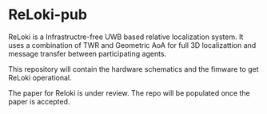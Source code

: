 # ReLoki-pub

ReLoki  is a Infrastructre-free UWB based relative localization system. It uses a combination of TWR and Geometric AoA for full 3D localizattion and message transfer between participating agents. 

This repository will contain the hardware schematics and the fimware to get ReLoki operational. 

The paper for Reloki is under review. The repo will be populated once the paper is accepted. 
